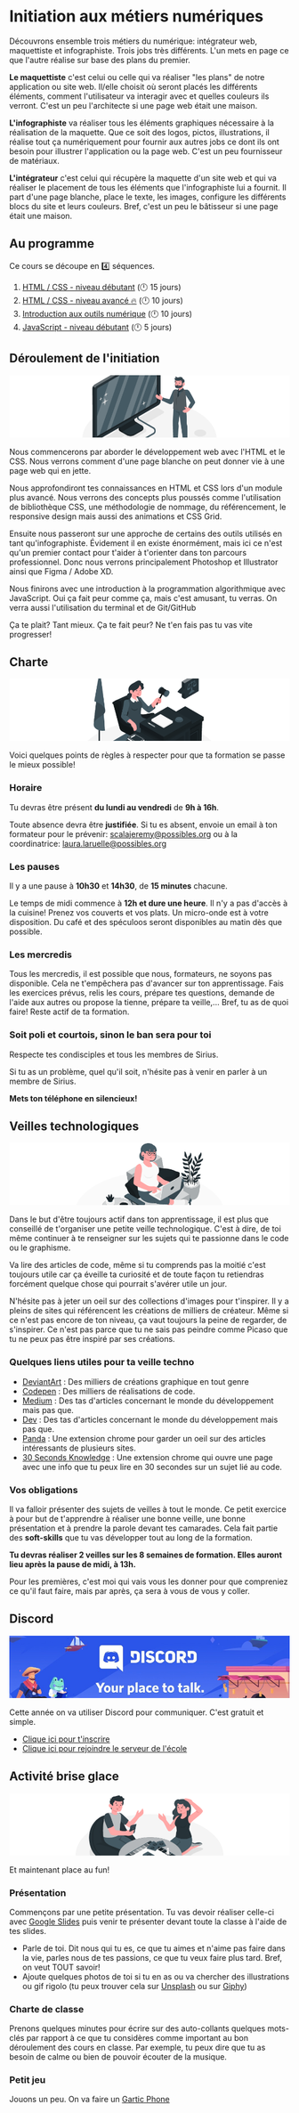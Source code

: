 # Initiation aux métiers numériques

Découvrons ensemble trois métiers du numérique: intégrateur web, maquettiste et infographiste. Trois jobs très différents. L'un mets en page ce que l'autre réalise sur base des plans du premier.

**Le maquettiste** c'est celui ou celle qui va réaliser "les plans" de notre application ou site web. Il/elle choisit où seront placés les différents éléments, comment l'utilisateur va interagir avec et quelles couleurs ils verront. C'est un peu l'architecte si une page web était une maison.

**L'infographiste** va réaliser tous les éléments graphiques nécessaire à la réalisation de la maquette. Que ce soit des logos, pictos, illustrations, il réalise tout ça numériquement pour fournir aux autres jobs ce dont ils ont besoin pour illustrer l'application ou la page web. C'est un peu fournisseur de matériaux.

**L'intégrateur** c'est celui qui récupère la maquette d'un site web et qui va réaliser le placement de tous les éléments que l'infographiste lui a fournit. Il part d'une page blanche, place le texte, les images, configure les différents blocs du site et leurs couleurs. Bref, c'est un peu le bâtisseur si une page était une maison.

## Au programme

Ce cours se découpe en :four: séquences.

1. [HTML / CSS - niveau débutant](1-html-css-debutant/README.md) (:clock12: 15 jours)
2. [HTML / CSS - niveau avancé :fire:](2-html-css-avance/README.md) (:clock12: 10 jours)
3. [Introduction aux outils numérique](3-intro-outils-num/README.md) (:clock12: 10 jours)
4. [JavaScript - niveau débutant](4-javascript-debutant/README.md) (:clock12: 5 jours)

## Déroulement de l'initiation

![presentation](presentation.png)

Nous commencerons par aborder le développement web avec l'HTML et le CSS. Nous verrons comment d'une page blanche on peut donner vie à une page web qui en jette.

Nous approfondiront tes connaissances en HTML et CSS lors d'un module plus avancé. Nous verrons des concepts plus poussés comme l'utilisation de bibliothèque CSS, une méthodologie de nommage, du référencement, le responsive design mais aussi des animations et CSS Grid.

Ensuite nous passeront sur une approche de certains des outils utilisés en tant qu'infographiste. Évidement il en existe énormément, mais ici ce n'est qu'un premier contact pour t'aider à t'orienter dans ton parcours professionnel. Donc nous verrons principalement Photoshop et Illustrator ainsi que Figma / Adobe XD.

Nous finirons avec une introduction à la programmation algorithmique avec JavaScript. Oui ça fait peur comme ça, mais c'est amusant, tu verras. On verra aussi l'utilisation du terminal et de Git/GitHub

Ça te plait? Tant mieux. Ça te fait peur? Ne t'en fais pas tu vas vite progresser!

## Charte

![charte](charte.png)

Voici quelques points de règles à respecter pour que ta formation se passe le mieux possible!

### Horaire

Tu devras être présent **du lundi au vendredi** de **9h à 16h**.

Toute absence devra être **justifiée**. Si tu es absent, envoie un email à ton formateur pour le prévenir: scalajeremy@possibles.org ou à la coordinatrice: laura.laruelle@possibles.org

### Les pauses

Il y a une pause à **10h30** et **14h30**, de **15 minutes** chacune.

Le temps de midi commence à **12h et dure une heure**. Il n'y a pas d'accès à la cuisine! Prenez vos couverts et vos plats. Un micro-onde est à votre disposition. Du café et des spéculoos seront disponibles au matin dès que possible.

### Les mercredis

Tous les mercredis, il est possible que nous, formateurs, ne soyons pas disponible. Cela ne t'empêchera pas d'avancer sur ton apprentissage. Fais les exercices prévus, relis les cours, prépare tes questions, demande de l'aide aux autres ou propose la tienne, prépare ta veille,... Bref, tu as de quoi faire! Reste actif de ta formation.

### Soit poli et courtois, sinon le ban sera pour toi

Respecte tes condisciples et tous les membres de Sirius.

Si tu as un problème, quel qu'il soit, n'hésite pas à venir en parler à un membre de Sirius.

**Mets ton téléphone en silencieux!**

## Veilles technologiques

![home](watch.png)

Dans le but d'être toujours actif dans ton apprentissage, il est plus que conseillé de t'organiser une petite veille technologique. C'est à dire, de toi même continuer à te renseigner sur les sujets qui te passionne dans le code ou le graphisme.

Va lire des articles de code, même si tu comprends pas la moitié c'est toujours utile car ça éveille ta curiosité et de toute façon tu retiendras forcément quelque chose qui pourrait s'avérer utile un jour.

N'hésite pas à jeter un oeil sur des collections d'images pour t'inspirer. Il y a pleins de sites qui référencent les créations de milliers de créateur. Même si ce n'est pas encore de ton niveau, ça vaut toujours la peine de regarder, de s'inspirer. Ce n'est pas parce que tu ne sais pas peindre comme Picaso que tu ne peux pas être inspiré par ses créations.

### Quelques liens utiles pour ta veille techno

- [DeviantArt](http://www.deviantart.com) : Des milliers de créations graphique en tout genre
- [Codepen](https://codepen.io/trending) : Des milliers de réalisations de code.
- [Medium](https://medium.com/) : Des tas d'articles concernant le monde du développement mais pas que.
- [Dev](https://dev.to/) : Des tas d'articles concernant le monde du développement mais pas que.
- [Panda](https://usepanda.com/) : Une extension chrome pour garder un oeil sur des articles intéressants de plusieurs sites.
- [30 Seconds Knowledge](https://30secondsofknowledge.com/) : Une extension chrome qui ouvre une page avec une info que tu peux lire en 30 secondes sur un sujet lié au code.

### Vos obligations

Il va falloir présenter des sujets de veilles à tout le monde. Ce petit exercice à pour but de t'apprendre à réaliser une bonne veille, une bonne présentation et à prendre la parole devant tes camarades. Cela fait partie des **soft-skills** que tu vas développer tout au long de la formation.

**Tu devras réaliser 2 veilles sur les 8 semaines de formation. Elles auront lieu après la pause de midi, à 13h.**

Pour les premières, c'est moi qui vais vous les donner pour que compreniez ce qu'il faut faire, mais par après, ça sera à vous de vous y coller.

## Discord

![discord](discord.png)

Cette année on va utiliser Discord pour communiquer. C'est gratuit et simple.

- [Clique ici pour t'inscrire](https://discord.com/register)
- [Clique ici pour rejoindre le serveur de l'école](https://discord.gg/mYSTgBV6Zr)

## Activité brise glace

![fun](fun.png)

Et maintenant place au fun!

### Présentation

Commençons par une petite présentation. Tu  vas devoir réaliser celle-ci avec [Google Slides](https://www.google.com/slides/about/) puis venir te présenter devant toute la classe à l'aide de tes slides. 

- Parle de toi. Dit nous qui tu es, ce que tu aimes et n'aime pas faire dans la vie, parles nous de tes passions, ce que tu veux faire plus tard. Bref, on veut TOUT savoir!
- Ajoute quelques photos de toi si tu en as ou va chercher des illustrations ou gif rigolo (tu peux trouver cela sur [Unsplash](http://unsplash.com) ou sur [Giphy](http://giphy.com))

### Charte de classe

Prenons quelques minutes pour écrire sur des auto-collants quelques mots-clés par rapport à ce que tu considères comme important au bon déroulement des cours en classe. Par exemple, tu peux dire que tu as besoin de calme ou bien de pouvoir écouter de la musique.

### Petit jeu

Jouons un peu. On va faire un [Gartic Phone](https://garticphone.com/fr)
